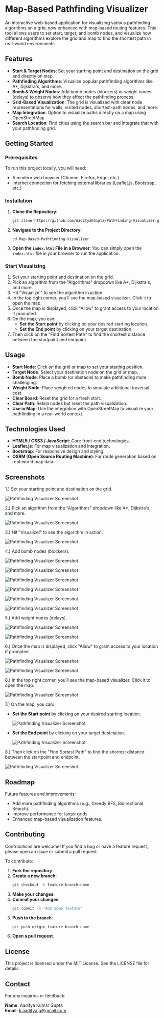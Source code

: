 # Map-Based Pathfinding Visualizer

An interactive web-based application for visualizing various pathfinding algorithms on a grid, now enhanced with map-based routing features. This tool allows users to set start, target, and bomb nodes, and visualize how different algorithms explore the grid and map to find the shortest path in real-world environments.

## Features

- **Start & Target Nodes**: Set your starting point and destination on the grid and directly on map.
- **Pathfinding Algorithms**: Visualize popular pathfinding algorithms like A*, Dijkstra's, and more.
- **Bomb & Weight Nodes**: Add bomb nodes (blockers) or weight nodes (delays) to observe how they affect the pathfinding process.
- **Grid-Based Visualization**: The grid is visualized with clear node representations for walls, visited nodes, shortest-path nodes, and more.
- **Map Integration**: Option to visualize paths directly on a map using OpenStreetMap.
- **Search Location**: Find cities using the search bar and integrate that with your pathfinding grid.

## Getting Started

### Prerequisites

To run this project locally, you will need:
- A modern web browser (Chrome, Firefox, Edge, etc.)
- Internet connection for fetching external libraries (Leaflet.js, Bootstrap, etc.)

### Installation

1. **Clone the Repository**:
   ```bash
   git clone https://github.com/AadityaKGupta/PathFinding-Visualizer.git
   ```
2. **Navigate to the Project Directory**:
   ```bash
   cd Map-Based-Pathfinding-Visualizer
   ```
3. **Open the `index.html` File in a Browser**: You can simply open the `index.html` file in your browser to run the application.

### Start Visualizing

1. Set your starting point and destination on the grid.
2. Pick an algorithm from the "Algorithms" dropdown like A*, Dijkstra's, and more.
3. Hit "Visualize!" to see the algorithm in action.
4. In the top right corner, you’ll see the map-based visualizer. Click it to open the map.
5. Once the map is displayed, click "Allow" to grant access to your location if prompted.
6. On the map, you can:
   - **Set the Start point** by clicking on your desired starting location.
   - **Set the End point** by clicking on your target destination.
7. Then click on the "Find Sortest Path" to find the shortest distance between the startpoint and endpoint.

## Usage

- **Start Node**: Click on the grid or map to set your starting position.
- **Target Node**: Select your destination node on the grid or map.
- **Bomb Node**: Place a bomb (or obstacle) to make pathfinding more challenging.
- **Weight Node**: Place weighted nodes to simulate additional traversal cost.
- **Clear Board**: Reset the grid for a fresh start.
- **Clear Path**: Retain nodes but reset the path visualization.
- **Use in Map**: Use the integration with OpenStreetMap to visualize your pathfinding in a real-world context.

## Technologies Used

- **HTML5 / CSS3 / JavaScript**: Core front-end technologies.
- **Leaflet.js**: For map visualization and integration.
- **Bootstrap**: For responsive design and styling.
- **OSRM (Open Source Routing Machine)**: For route generation based on real-world map data.

## Screenshots

1.) Set your starting point and destination on the grid.

![Pathfinding Visualizer Screenshot](https://drive.google.com/uc?export=view&id=1W3q8UNxKxwnjMgQVZLdI2C6d_v7JgneW)

2.) Pick an algorithm from the "Algorithms" dropdown like A*, Dijkstra's, and more.

![Pathfinding Visualizer Screenshot](https://drive.google.com/uc?export=view&id=1HfFNujWobR3AYWloeM5DDhrI802JNe0U)

3.) Hit "Visualize!" to see the algorithm in action.

![Pathfinding Visualizer Screenshot](https://drive.google.com/uc?export=view&id=1tUcKvL6PGC1tKzwnDO0e5NnxeA9SsLRX)

4.) Add bomb nodes (blockers).

![Pathfinding Visualizer Screenshot](https://drive.google.com/uc?export=view&id=1tpaiFIOUFjk0-LH3cHflx7A7OM1nIIfm)

![Pathfinding Visualizer Screenshot](https://drive.google.com/uc?export=view&id=1AKe5_1oZUzhK-CU2hM5M246czvGKr_S2)

![Pathfinding Visualizer Screenshot](https://drive.google.com/uc?export=view&id=1NJZNSf0Ohnlv_AJDCuX78KT4NgvUjLZ1)

![Pathfinding Visualizer Screenshot](https://drive.google.com/uc?export=view&id=1gkBfGUaZ72kEUBFThbvZz6j1U9enhxJz)

![Pathfinding Visualizer Screenshot](https://drive.google.com/uc?export=view&id=1wXy2rctbnwLqTThLpUGD3g8UDmLImIg4)

![Pathfinding Visualizer Screenshot](https://drive.google.com/uc?export=view&id=1QZNJE1RxDUtQvt-hJLDt7KUGSHOrAKRa)

5.) Add weight nodes (delays).

![Pathfinding Visualizer Screenshot](https://drive.google.com/uc?export=view&id=1y7FIO_shoKyBss_or5jeM4u00k2MuKZ-)

![Pathfinding Visualizer Screenshot](https://drive.google.com/uc?ecport=view&id=1nXgMCDpYLyMFFrdv12n-WnWPjmgl1R1Q)

6.) Once the map is displayed, click "Allow" to grant access to your location if prompted.

![Pathfinding Visualizer Screenshot](https://drive.google.com/uc?export=view&id=1SUsDCI1OV_sdSL9CY3D27J9a7vax34QJ)

![Pathfinding Visualizer Screenshot](https://drive.google.com/uc?export=view&id=1OBZs1acLVNiCXZP3M_hdj2kYP0Jkdxhh)

8.) In the top right corner, you’ll see the map-based visualizer. Click it to open the map.

![Pathfinding Visualizer Screenshot](https://drive.google.com/uc?export=view&id=1OBZs1acLVNiCXZP3M_hdj2kYP0Jkdxhh)

7.) On the map, you can:
   - **Set the Start point** by clicking on your desired starting location.

     ![Pathfinding Visualizer Screenshot](https://drive.google.com/uc?export=view&id=1xIpIOwUKFAezT8lRg-hBNLe8OaunAauS)

     
   - **Set the End point** by clicking on your target destination.

     ![Pathfinding Visualizer Screenshot](https://drive.google.com/uc?export=view&id=1lemMTOixKq7FkiucLm5OuBF17aJvX3tn)

8.) Then click on the "Find Sortest Path" to find the shortest distance between the startpoint and endpoint.

![Pathfinding Visualizer Screenshot](https://drive.google.com/uc?export=view&id=1mCWS0mi12TlZyOFGsmWgYHsq2EBbwm1b)



## Roadmap

Future features and improvements:
- Add more pathfinding algorithms (e.g., Greedy BFS, Bidirectional Search).
- Improve performance for larger grids.
- Enhanced map-based visualization features.

## Contributing

Contributions are welcome! If you find a bug or have a feature request, please open an issue or submit a pull request.

To contribute:

1. **Fork the repository**.
2. **Create a new branch**:
   ```bash
   git checkout -b feature-branch-name
   ```
3. **Make your changes**.
4. **Commit your changes**:
   ```bash
   git commit -m 'Add some feature'
   ```
5. **Push to the branch**:
   ```bash
   git push origin feature-branch-name
   ```
6. **Open a pull request**.

## License

This project is licensed under the MIT License. See the LICENSE file for details.

## Contact

For any inquiries or feedback:

**Name**: Aaditya Kumar Gupta  
**Email**: k.aaditya.g@gmail.com

